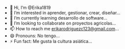 - 👋 Hi, I’m @Erika1819
- 👀 I’m interested in aprender, gestionar, crear, diseñar...
- 🌱 I’m currently learning desarrollo de software...
- 💞️ I’m looking to collaborate on proyectos agricolas...
- 📫 How to reach me erikarodriguezc123@gmail.com...
- 😄 Pronouns: No tengo...
- ⚡ Fun fact: Me gusta la cultura asiática...

<!---
Erika1819/Erika1819 is a ✨ special ✨ repository because its `README.md` (this file) appears on your GitHub profile.
You can click the Preview link to take a look at your changes.
--->
